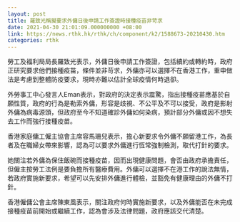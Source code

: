 ```yaml
---
layout: post
title: 羅致光稱擬要求外傭日後申請工作簽證時接種疫苗非苛求
date: 2021-04-30 21:01:09.000000000 +08:00
link: https://news.rthk.hk/rthk/ch/component/k2/1588673-20210430.htm
categories: rthk
---
```


勞工及福利局局長羅致光表示，外傭日後申請工作簽證，包括續約或轉約時，政府正研究要求他們接種疫苗，條件並非苛求，外傭亦可以選擇不在香港工作，重申做法是考慮到整體防疫要求，現時亦難以估計全球疫情何時退卻。

外勞事工中心發言人Eman表示，對政府的決定表示震驚，指出接種疫苗應基於自願性質，政府的行為是勒索外傭，形容是歧視、不公平及不可以接受，政府是影射外傭為病毒源頭，但政府至今不知道確診外傭如何染病，預計部分外傭或因不想失去工作而強行接種疫苗。

香港家庭傭工僱主協會主席容馬珊兒表示，擔心新要求令外傭不願留港工作，為長者及在職婦女帶來影響，認為可以要求外傭進行恆常強制檢測，取代打針的要求。

她關注若外傭為保住飯碗而接種疫苗，因而出現健康問題，會否由政府承擔責任，但僱主按勞工法例是要負擔所有醫療費用。外傭可以選擇不在港工作的說法無情，若政府實施新要求，希望可以先安排外傭進行體檢，並豁免有健康理由的外傭不打針。

香港僱傭公會主席陳東風表示，關注政府何時實施新要求，以及外傭能否在未完成接種疫苗前開始或繼續工作，認為會涉及法律問題，政府應該交代清楚。
